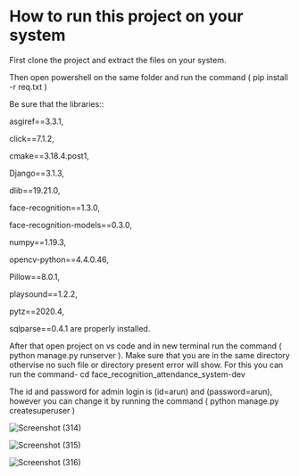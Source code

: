# How to run this project on your system

First clone the project and extract the files on your system.

Then open powershell on the same folder and run the command  ( pip install -r req.txt  )

Be sure that the  libraries::

asgiref==3.3.1,

click==7.1.2,

cmake==3.18.4.post1,

Django==3.1.3,

dlib==19.21.0,

face-recognition==1.3.0,

face-recognition-models==0.3.0,

numpy==1.19.3,

opencv-python==4.4.0.46,

Pillow==8.0.1,

playsound==1.2.2,

pytz==2020.4,

sqlparse==0.4.1   are properly installed.

After that open project on vs code and in new terminal run the command  ( python manage.py runserver  ). Make sure that you are in the same directory othervise no such file or directory present error will show. For this you can run the command- cd face_recognition_attendance_system-dev 

The id and password for admin login is (id=arun) and (password=arun), however you can change it by running the command ( python manage.py createsuperuser  )

![Screenshot (314)](https://user-images.githubusercontent.com/98249951/170855597-2eaf00c8-4029-4017-a5e0-2d4617520388.png)

![Screenshot (315)](https://user-images.githubusercontent.com/98249951/170855598-811a6af1-9ade-46a1-95f6-8e1b38acdc2c.png)

![Screenshot (316)](https://user-images.githubusercontent.com/98249951/170855601-f9ab1748-0300-4c11-bbf9-607e1459c1fd.png)
